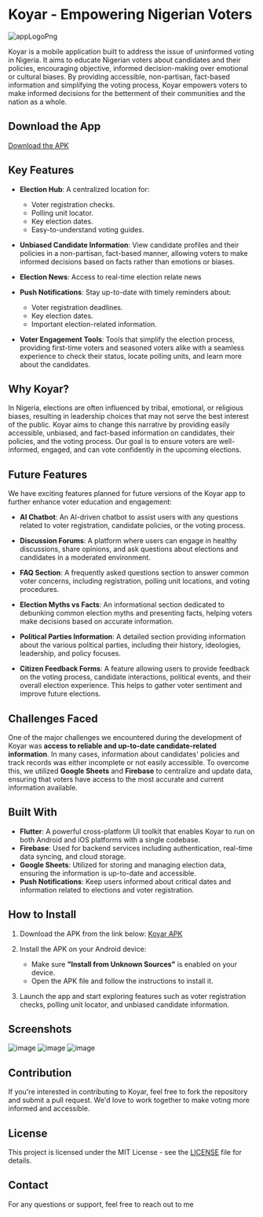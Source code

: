 # Koyar - Empowering Nigerian Voters
  ![appLogoPng](https://github.com/user-attachments/assets/a9966eef-df48-4a6c-b728-28f6b1b09cbe)

Koyar is a mobile application built to address the issue of uninformed voting in Nigeria. It aims to educate Nigerian voters about candidates and their policies, encouraging objective, informed decision-making over emotional or cultural biases. By providing accessible, non-partisan, fact-based information and simplifying the voting process, Koyar empowers voters to make informed decisions for the betterment of their communities and the nation as a whole.

## Download the App

[Download the APK](https://drive.google.com/file/d/1ZqFuEQ-LF7GPSRbF_Yb4W3MYEZ97iNrQ/view?usp=sharing)

## Key Features

- **Election Hub**: A centralized location for:
  - Voter registration checks.
  - Polling unit locator.
  - Key election dates.
  - Easy-to-understand voting guides.
  
- **Unbiased Candidate Information**: View candidate profiles and their policies in a non-partisan, fact-based manner, allowing voters to make informed decisions based on facts rather than emotions or biases.

- **Election News**: Access to real-time election relate news

- **Push Notifications**: Stay up-to-date with timely reminders about:
  - Voter registration deadlines.
  - Key election dates.
  - Important election-related information.

- **Voter Engagement Tools**: Tools that simplify the election process, providing first-time voters and seasoned voters alike with a seamless experience to check their status, locate polling units, and learn more about the candidates.

## Why Koyar?

In Nigeria, elections are often influenced by tribal, emotional, or religious biases, resulting in leadership choices that may not serve the best interest of the public. Koyar aims to change this narrative by providing easily accessible, unbiased, and fact-based information on candidates, their policies, and the voting process. Our goal is to ensure voters are well-informed, engaged, and can vote confidently in the upcoming elections.

## Future Features

We have exciting features planned for future versions of the Koyar app to further enhance voter education and engagement:

- **AI Chatbot**: An AI-driven chatbot to assist users with any questions related to voter registration, candidate policies, or the voting process.
  
- **Discussion Forums**: A platform where users can engage in healthy discussions, share opinions, and ask questions about elections and candidates in a moderated environment.
  
- **FAQ Section**: A frequently asked questions section to answer common voter concerns, including registration, polling unit locations, and voting procedures.

- **Election Myths vs Facts**: An informational section dedicated to debunking common election myths and presenting facts, helping voters make decisions based on accurate information.

- **Political Parties Information**: A detailed section providing information about the various political parties, including their history, ideologies, leadership, and policy focuses.

- **Citizen Feedback Forms**: A feature allowing users to provide feedback on the voting process, candidate interactions, political events, and their overall election experience. This helps to gather voter sentiment and improve future elections.


## Challenges Faced

One of the major challenges we encountered during the development of Koyar was **access to reliable and up-to-date candidate-related information**. In many cases, information about candidates' policies and track records was either incomplete or not easily accessible. To overcome this, we utilized **Google Sheets** and **Firebase** to centralize and update data, ensuring that voters have access to the most accurate and current information available.

## Built With

- **Flutter**: A powerful cross-platform UI toolkit that enables Koyar to run on both Android and iOS platforms with a single codebase.
- **Firebase**: Used for backend services including authentication, real-time data syncing, and cloud storage.
- **Google Sheets**: Utilized for storing and managing election data, ensuring the information is up-to-date and accessible.
- **Push Notifications**: Keep users informed about critical dates and information related to elections and voter registration.

## How to Install

1. Download the APK from the link below:
   [Koyar APK](https://drive.google.com/file/d/1ZqFuEQ-LF7GPSRbF_Yb4W3MYEZ97iNrQ/view?usp=sharing)
   
2. Install the APK on your Android device:
   - Make sure **"Install from Unknown Sources"** is enabled on your device.
   - Open the APK file and follow the instructions to install it.

3. Launch the app and start exploring features such as voter registration checks, polling unit locator, and unbiased candidate information.

## Screenshots
![image](https://github.com/user-attachments/assets/b836115e-4a5f-4f43-b4a8-c956aec3e862)
![image](https://github.com/user-attachments/assets/662c372b-5eb5-4c12-9394-1161103fcc6c)
![image](https://github.com/user-attachments/assets/76e36366-d430-405e-8dd5-aa4446853af0)

 
## Contribution

If you're interested in contributing to Koyar, feel free to fork the repository and submit a pull request. We'd love to work together to make voting more informed and accessible.

## License

This project is licensed under the MIT License - see the [LICENSE](LICENSE) file for details.

## Contact

For any questions or support, feel free to reach out to me
 
